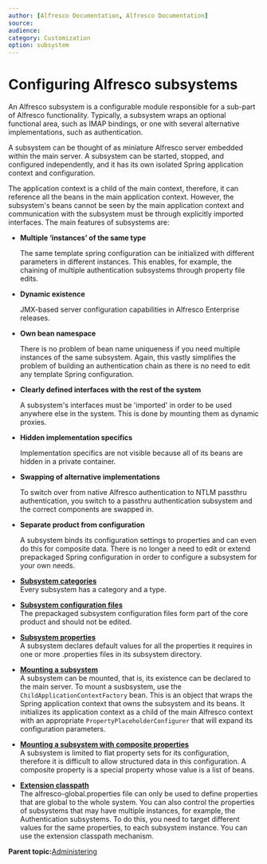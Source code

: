 ```yaml
---
author: [Alfresco Documentation, Alfresco Documentation]
source: 
audience: 
category: Customization
option: subsystem
---
```


# Configuring Alfresco subsystems

An Alfresco subsystem is a configurable module responsible for a sub-part of Alfresco functionality. Typically, a subsystem wraps an optional functional area, such as IMAP bindings, or one with several alternative implementations, such as authentication.

A subsystem can be thought of as miniature Alfresco server embedded within the main server. A subsystem can be started, stopped, and configured independently, and it has its own isolated Spring application context and configuration.

The application context is a child of the main context, therefore, it can reference all the beans in the main application context. However, the subsystem's beans cannot be seen by the main application context and communication with the subsystem must be through explicitly imported interfaces. The main features of subsystems are:

-   **Multiple ‘instances’ of the same type**

    The same template spring configuration can be initialized with different parameters in different instances. This enables, for example, the chaining of multiple authentication subsystems through property file edits.

-   **Dynamic existence**

    JMX-based server configuration capabilities in Alfresco Enterprise releases.

-   **Own bean namespace**

    There is no problem of bean name uniqueness if you need multiple instances of the same subsystem. Again, this vastly simplifies the problem of building an authentication chain as there is no need to edit any template Spring configuration.

-   **Clearly defined interfaces with the rest of the system**

    A subsystem's interfaces must be 'imported' in order to be used anywhere else in the system. This is done by mounting them as dynamic proxies.

-   **Hidden implementation specifics**

    Implementation specifics are not visible because all of its beans are hidden in a private container.

-   **Swapping of alternative implementations**

    To switch over from native Alfresco authentication to NTLM passthru authentication, you switch to a passthru authentication subsystem and the correct components are swapped in.

-   **Separate product from configuration**

    A subsystem binds its configuration settings to properties and can even do this for composite data. There is no longer a need to edit or extend prepackaged Spring configuration in order to configure a subsystem for your own needs.


-   **[Subsystem categories](../concepts/subsystem-categories.md)**  
Every subsystem has a category and a type.
-   **[Subsystem configuration files](../concepts/subsystem-configuration.md)**  
The prepackaged subsystem configuration files form part of the core product and should not be edited.
-   **[Subsystem properties](../concepts/subsystem-props.md)**  
A subsystem declares default values for all the properties it requires in one or more .properties files in its subsystem directory.
-   **[Mounting a subsystem](../tasks/subsystem-mount.md)**  
A subsystem can be mounted, that is, its existence can be declared to the main server. To mount a susbsystem, use the `ChildApplicationContextFactory` bean. This is an object that wraps the Spring application context that owns the subsystem and its beans. It initializes its application context as a child of the main Alfresco context with an appropriate `PropertyPlaceholderConfigurer` that will expand its configuration parameters.
-   **[Mounting a subsystem with composite properties](../tasks/subsystem-mount-comp.md)**  
A subsystem is limited to flat property sets for its configuration, therefore it is difficult to allow structured data in this configuration. A composite property is a special property whose value is a list of beans.
-   **[Extension classpath](../tasks/subsystem-classpath.md)**  
The alfresco-global.properties file can only be used to define properties that are global to the whole system. You can also control the properties of subsystems that may have multiple instances, for example, the Authentication subsystems. To do this, you need to target different values for the same properties, to each subsystem instance. You can use the extension classpath mechanism.

**Parent topic:**[Administering](../concepts/ch-administering.md)

